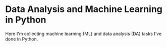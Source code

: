 # Data Analysis and Machine Learning in Python

Here I'm collecting machine learning (ML) and data analysis (DA) tasks I've done in Python.
